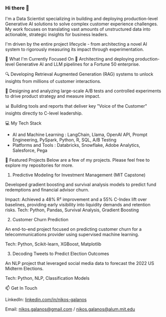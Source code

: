 ### Hi there 👋

I'm a Data Scientist specializing in building and deploying production-level Generative AI solutions to solve complex customer experience challenges. My work focuses on translating vast amounts of unstructured data into actionable, strategic insights for business leaders.

I'm driven by the entire project lifecycle - from architecting a novel AI system to rigorously measuring its impact through experimentation.

🚀 What I'm Currently Focused On
🤖 Architecting and deploying production-level Generative AI and LLM pipelines for a Fortune 50 enterprise.

🔍 Developing Retrieval Augmented Generation (RAG) systems to unlock insights from millions of customer interactions.

🧪 Designing and analyzing large-scale A/B tests and controlled experiments to drive product strategy and measure impact.

📊 Building tools and reports that deliver key "Voice of the Customer" insights directly to C-level leadership.

💻 My Tech Stack
- AI and Machine Learning : LangChain, Llama, OpenAI API, Prompt Engineering, PySpark, Python, R, SQL, A/B Testing 
- Platforms and Tools : Databricks, Snowflake, Adobe Analytics, Salesforce, Pega

📌 Featured Projects
Below are a few of my projects. Please feel free to explore my repositories for more.

1. Predictive Modeling for Investment Management (MIT Capstone)

Developed gradient boosting and survival analysis models to predict fund redemptions and financial advisor churn.

Impact: Achieved a 48% R² improvement and a 55% C-Index lift over baselines, providing early visibility into liquidity demands and retention risks.
Tech: Python, Pandas, Survival Analysis, Gradient Boosting

2. Customer Churn Prediction

An end-to-end project focused on predicting customer churn for a telecommunications provider using supervised machine learning.

Tech: Python, Scikit-learn, XGBoost, Matplotlib

3. Decoding Tweets to Predict Election Outcomes

An NLP project that leveraged social media data to forecast the 2022 US Midterm Elections.

Tech: Python, NLP, Classification Models

📫 Get In Touch

LinkedIn: [linkedin.com/in/nikos-galanos](https://www.linkedin.com/in/nikos-galanos/)

Email: nikos.galanos@gmail.com / nikos.galanos@alum.mit.edu
